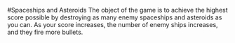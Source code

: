 #Spaceships and Asteroids
The object of the game is to achieve the highest score possible by destroying as many enemy spaceships and asteroids as you can.  As your score increases, the number of enemy ships increases, and they fire more bullets.

